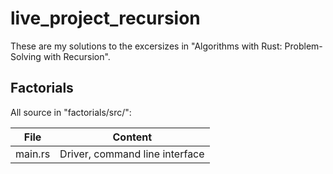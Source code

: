 # live_project_recursion

These are my solutions to the excersizes in "Algorithms with Rust: Problem-Solving with Recursion". 

## Factorials

All source in "factorials/src/":

| File       | Content                         |
| -----------| ------------------------------- |
| main.rs    | Driver, command line interface  |

